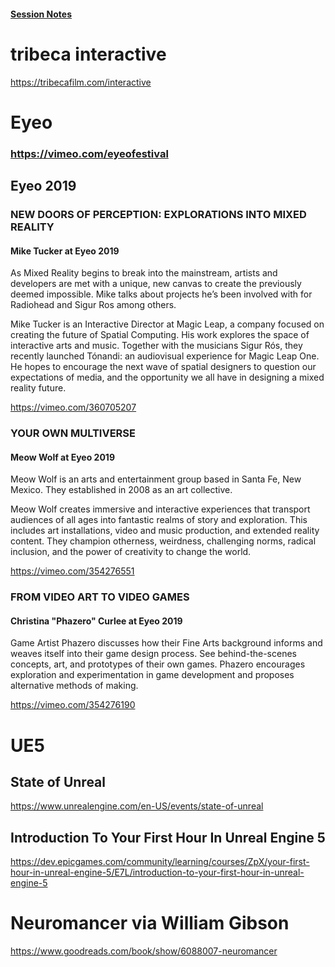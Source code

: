 #### [Session Notes](./Session%20Notes.md)


# tribeca interactive
https://tribecafilm.com/interactive




# Eyeo

### https://vimeo.com/eyeofestival


## Eyeo 2019

### NEW DOORS OF PERCEPTION: EXPLORATIONS INTO MIXED REALITY
#### Mike Tucker at Eyeo 2019
As Mixed Reality begins to break into the mainstream, artists and developers are met with a unique, new canvas to create the previously deemed impossible. Mike talks about projects he’s been involved with for Radiohead and Sigur Ros among others.

Mike Tucker is an Interactive Director at Magic Leap, a company focused on creating the future of Spatial Computing. His work explores the space of interactive arts and music. Together with the musicians Sigur Rós, they recently launched Tónandi: an audiovisual experience for Magic Leap One. He hopes to encourage the next wave of spatial designers to question our expectations of media, and the opportunity we all have in designing a mixed reality future.

https://vimeo.com/360705207




### YOUR OWN MULTIVERSE
#### Meow Wolf at Eyeo 2019
Meow Wolf is an arts and entertainment group based in Santa Fe, New Mexico. They established in 2008 as an art collective. 

Meow Wolf creates immersive and interactive experiences that transport audiences of all ages into fantastic realms of story and exploration. This includes art installations, video and music production, and extended reality content. They champion otherness, weirdness, challenging norms, radical inclusion, and the power of creativity to change the world.

https://vimeo.com/354276551




### FROM VIDEO ART TO VIDEO GAMES
#### Christina "Phazero" Curlee at Eyeo 2019
Game Artist Phazero discusses how their Fine Arts background informs and weaves itself into their game design process. See behind-the-scenes concepts, art, and prototypes of their own games. Phazero encourages exploration and experimentation in game development and proposes alternative methods of making.

https://vimeo.com/354276190







# UE5

## State of Unreal
https://www.unrealengine.com/en-US/events/state-of-unreal



## Introduction To Your First Hour In Unreal Engine 5
https://dev.epicgames.com/community/learning/courses/ZpX/your-first-hour-in-unreal-engine-5/E7L/introduction-to-your-first-hour-in-unreal-engine-5






# Neuromancer via William Gibson
https://www.goodreads.com/book/show/6088007-neuromancer
